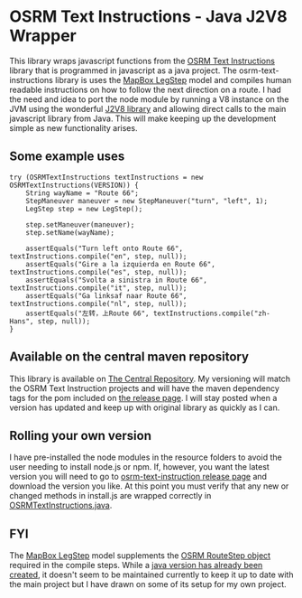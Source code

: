 # OSRM Text Instructions - Java J2V8 Wrapper
This library wraps javascript functions from the [OSRM Text Instructions](https://github.com/Project-OSRM/osrm-text-instructions) library that is programmed in javascript as a java project. The osrm-text-instructions library is uses the [MapBox LegStep](https://www.mapbox.com/android-docs/api/mapbox-java/libjava-services/2.2.9/com/mapbox/services/api/directions/v5/models/LegStep.html) model and compiles human readable instructions on how to follow the next direction on a route. I had the need and idea to port the node module by running a V8 instance on the JVM using the wonderful [J2V8 library](https://github.com/eclipsesource/J2V8) and allowing direct calls to the main javascript library from Java. This will make keeping up the development simple as new functionality arises. 

## Some example uses
```
try (OSRMTextInstructions textInstructions = new OSRMTextInstructions(VERSION)) {
	String wayName = "Route 66";
	StepManeuver maneuver = new StepManeuver("turn", "left", 1);
	LegStep step = new LegStep();
	
	step.setManeuver(maneuver);
	step.setName(wayName);
			
	assertEquals("Turn left onto Route 66", textInstructions.compile("en", step, null));
	assertEquals("Gire a la izquierda en Route 66", textInstructions.compile("es", step, null));
	assertEquals("Svolta a sinistra in Route 66", textInstructions.compile("it", step, null));
	assertEquals("Ga linksaf naar Route 66", textInstructions.compile("nl", step, null));
	assertEquals("左转，上Route 66", textInstructions.compile("zh-Hans", step, null));
}
```
## Available on the central maven repository
This library is available on [The Central Repository](http://repo1.maven.apache.org/maven2/com/github/brianolsen87/text-instructions/0.11.0/). My versioning will match the OSRM Text Instruction projects and will have the maven dependency tags for the pom included on [the release page](https://github.com/brianolsen87/text-instructions/releases). I will stay posted when a version has updated and keep up with original library as quickly as I can.

## Rolling your own version
I have pre-installed the node modules in the resource folders to avoid the user needing to install node.js or npm. If, however, you want the latest version you will need to go to [osrm-text-instruction release page](https://github.com/Project-OSRM/osrm-text-instructions/releases) and download the version you like. At this point you must verify that any new or changed methods in install.js are wrapped correctly in [OSRMTextInstructions.java](https://github.com/brianolsen87/text-instructions/blob/master/src/main/java/us/brianolsen/instructions/OSRMTextInstructions.java).

## FYI
The [MapBox LegStep](https://www.mapbox.com/android-docs/api/mapbox-java/libjava-services/2.2.9/com/mapbox/services/api/directions/v5/models/LegStep.html) model supplements the [OSRM RouteStep object](https://github.com/Project-OSRM/osrm-backend/blob/master/docs/http.md#routestep-object) required in the compile steps. While a [java version has already been created](https://github.com/Project-OSRM/osrm-text-instructions.java/), it doesn't seem to be maintained currently to keep it up to date with the main project but I have drawn on some of its setup for my own project.
